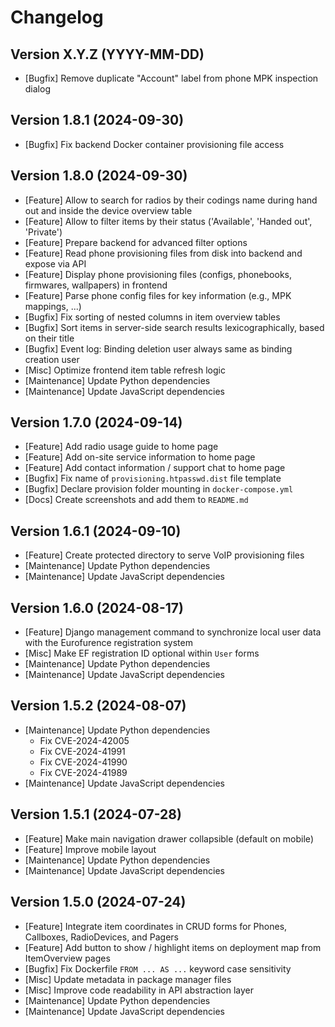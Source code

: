 # Changelog

## Version X.Y.Z (YYYY-MM-DD)

- [Bugfix] Remove duplicate "Account" label from phone MPK inspection dialog


## Version 1.8.1 (2024-09-30)

- [Bugfix] Fix backend Docker container provisioning file access


## Version 1.8.0 (2024-09-30)

- [Feature] Allow to search for radios by their codings name during hand out and inside the device overview table
- [Feature] Allow to filter items by their status ('Available', 'Handed out', 'Private')
- [Feature] Prepare backend for advanced filter options
- [Feature] Read phone provisioning files from disk into backend and expose via API
- [Feature] Display phone provisioning files (configs, phonebooks, firmwares, wallpapers) in frontend
- [Feature] Parse phone config files for key information (e.g., MPK mappings, ...)
- [Bugfix] Fix sorting of nested columns in item overview tables
- [Bugfix] Sort items in server-side search results lexicographically, based on their title
- [Bugfix] Event log: Binding deletion user always same as binding creation user
- [Misc] Optimize frontend item table refresh logic
- [Maintenance] Update Python dependencies
- [Maintenance] Update JavaScript dependencies


## Version 1.7.0 (2024-09-14)

- [Feature] Add radio usage guide to home page
- [Feature] Add on-site service information to home page
- [Feature] Add contact information / support chat to home page
- [Bugfix] Fix name of `provisioning.htpasswd.dist` file template
- [Bugfix] Declare provision folder mounting in `docker-compose.yml`
- [Docs] Create screenshots and add them to `README.md`


## Version 1.6.1 (2024-09-10)

- [Feature] Create protected directory to serve VoIP provisioning files
- [Maintenance] Update Python dependencies
- [Maintenance] Update JavaScript dependencies


## Version 1.6.0 (2024-08-17)

- [Feature] Django management command to synchronize local user data with the Eurofurence registration system
- [Misc] Make EF registration ID optional within `User` forms
- [Maintenance] Update Python dependencies
- [Maintenance] Update JavaScript dependencies


## Version 1.5.2 (2024-08-07)

- [Maintenance] Update Python dependencies
   - Fix CVE-2024-42005
   - Fix CVE-2024-41991
   - Fix CVE-2024-41990
   - Fix CVE-2024-41989
- [Maintenance] Update JavaScript dependencies


## Version 1.5.1 (2024-07-28)

- [Feature] Make main navigation drawer collapsible (default on mobile)
- [Feature] Improve mobile layout
- [Maintenance] Update Python dependencies
- [Maintenance] Update JavaScript dependencies


## Version 1.5.0 (2024-07-24)

- [Feature] Integrate item coordinates in CRUD forms for Phones, Callboxes, RadioDevices, and Pagers
- [Feature] Add button to show / highlight items on deployment map from ItemOverview pages
- [Bugfix] Fix Dockerfile `FROM ... AS ...` keyword case sensitivity
- [Misc] Update metadata in package manager files
- [Misc] Improve code readability in API abstraction layer
- [Maintenance] Update Python dependencies
- [Maintenance] Update JavaScript dependencies
